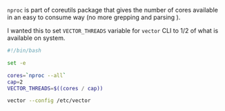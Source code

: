 `nproc` is part of coreutils package that gives the number of cores available in an easy to consume way (no more grepping and parsing ). 

I wanted this to set `VECTOR_THREADS` variable for `vector` CLI to 1/2 of what is available on system.

```bash
#!/bin/bash

set -e

cores=`nproc --all`
cap=2
VECTOR_THREADS=$((cores / cap))

vector --config /etc/vector
```